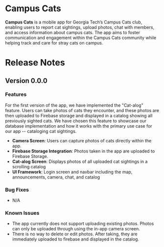 # Campus Cats

**Campus Cats** is a mobile app for Georgia Tech’s Campus Cats club, enabling users to report cat sightings, upload photos, chat with members, and access information about campus cats. The app aims to foster communication and engagement within the Campus Cats community while helping track and care for stray cats on campus.

# Release Notes

## Version 0.0.0

### Features
For the first version of the app, we have implemented the "Cat-alog" feature. Users can take photos of cats they encounter, and these photos are then uploaded to Firebase storage and displayed in a catalog showing all previously sighted cats. We have chosen this feature to showcase our database implementation and how it works with the primary use case for our app -- cataloging cat sightings.

- **Camera Screen**: Users can capture photos of cats directly within the app.
- **Firebase Storage Integration**: Photos taken in the app are uploaded to Firebase Storage.
- **Cat-alog Screen**: Displays photos of all uploaded cat sightings in a scrolling catalog
- **UI Framework**: Login screen and navbar including the map, announcements, camera, chat, and catalog

### Bug Fixes
- N/A

### Known Issues
- The app currently does not support uploading existing photos. Photos can only be uploaded through using the in-app camera screen.
- There is no way to delete or edit photos. After taking, they are immediately uploaded to firebase and displayed in the catalog.

